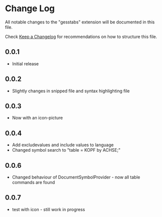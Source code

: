 # Change Log
All notable changes to the "gesstabs" extension will be documented in this file.

Check [Keep a Changelog](http://keepachangelog.com/) for recommendations on how to structure this file.

## 0.0.1
- Initial release

## 0.0.2
- Slightly changes in snipped file and syntax highlighting file

## 0.0.3
- Now with an icon-picture

## 0.0.4
- Add excludevalues and include values to language
- Changed symbol search to "table = KOPF by ACHSE;"

## 0.0.6
- Changed behaviour of DocumentSymbolProvider - now all table commands are found

## 0.0.7
- test with icon - still work in progress





